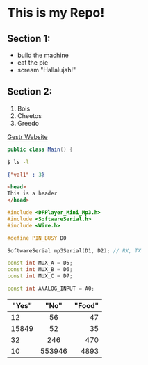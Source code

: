 # This is my Repo!

## Section 1:
* build the machine
* eat the pie
* scream "Hallalujah!"

## Section 2:
1) Bois
2) Cheetos
3) Greedo

[Gestr Website](https://gestr.weebly.com/)

```java
public class Main() {
```

```bash
$ ls -l
```

```json
{"val1" : 3}
```

```html
<head>
This is a header
</head>
```

``` C++
#include <DFPlayer_Mini_Mp3.h>
#include <SoftwareSerial.h>
#include <Wire.h>  

#define PIN_BUSY D0

SoftwareSerial mp3Serial(D1, D2); // RX, TX

const int MUX_A = D5;
const int MUX_B = D6;
const int MUX_C = D7;

const int ANALOG_INPUT = A0;
``` 

| "Yes"  | "No" | "Food"|
|------- |:----:|------:|
|12      |  56  |  47   |
|15849     |  52  |  35   |
|32      |  246  |  470   |
|10     |  553946  |  4893 |


